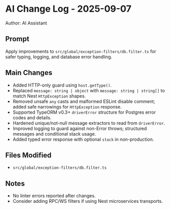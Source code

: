 # AI Change Log - 2025-09-07

Author: AI Assistant

## Prompt
Apply improvements to `src/global/exception-filters/db.filter.ts` for safer typing, logging, and database error handling.

## Main Changes
- Added HTTP-only guard using `host.getType()`.
- Replaced `message: string | object` with `message: string | string[]` to match Nest `HttpException` shapes.
- Removed unsafe `any` casts and malformed ESLint disable comment; added safe narrowings for `HttpException` response.
- Supported TypeORM v0.3+ `driverError` structure for Postgres error codes and details.
- Hardened unique/not-null message extractors to read from `driverError`.
- Improved logging to guard against non-Error throws; structured messages and conditional stack usage.
- Added typed error response with optional `stack` in non-production.

## Files Modified
- `src/global/exception-filters/db.filter.ts`

## Notes
- No linter errors reported after changes.
- Consider adding RPC/WS filters if using Nest microservices transports.
